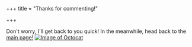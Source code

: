 +++
title = "Thanks for commenting!"

+++





Don't worry, I'll get back to you quick! In the meanwhile, head back to the [main page!](/ "Main Page")
<a href = "/">
<img src="../../img/octocat.jpg" alt="Image of Octocat">
</a>
